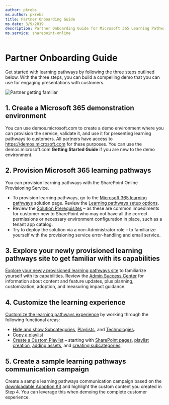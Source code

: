 ```yaml
---
author: pkrebs
ms.author: pkrebs
title: Partner Onboarding Guide
ms.date: 3/9/2019
description: Partner Onboarding Guide for Microsoft 365 Learning Pathways
ms.service: sharepoint-online
---
```


# Partner Onboarding Guide
Get started with learning pathways by following the three steps outlined below. With the three steps, you can build a compelling demo that you can use for engaging presentations with customers. 

![Partner getting familiar](media/cg-partner-getfam.png)

## 1. Create a Microsoft 365 demonstration environment
You can use demos.microsoft.com to create a demo environment where you can provision the service, validate it, and use it for presenting learning pathways to customers. All partners have access to https://demos.microsoft.com for these purposes. You can use the demos.microsoft.com **Getting Started Guide** if you are new to the demo environment.

## 2. Provision Microsoft 365 learning pathways
You can provision learning pathways with the SharePoint Online Provisioning Service.
- To provision learning pathways, go to the [Microsoft 365 learning pathways](https://provisioning.sharepointpnp.com/details/3df8bd55-b872-4c9d-88e3-6b2f05344239) solution page. Review the [Learning pathways setup options](https://docs.microsoft.com/office365/customlearning/custom_setupoptions). 
- Review the [Solution Prerequisites](https://docs.microsoft.com/office365/customlearning/custom_provision) – as these are common impediments for customer new to SharePoint who may not have all the correct permissions or necessary environment configuration in place, such as a tenant app catalog.
- Try to deploy the solution via a non-Administrator role – to familiarize yourself with the provisioning service error-handling and email service.

## 3. Explore your newly provisioned learning pathways site to get familiar with its capabilities
[Explore your newly provisioned learning pathways site](https://docs.microsoft.com/office365/customlearning/custom_exploresite) to familiarize yourself with its capabilities. Review the [Admin Success Center](https://docs.microsoft.com/office365/customlearning/custom_successcenter) for information about content and feature updates, plus planning, customization, adoption, and measuring impact guidance.

## 4. Customize the learning experience
[Customize the learning pathways experience](https://docs.microsoft.com/office365/customlearning/custom_overview) by working through the following functional areas:
- [Hide and show Subcategories](https://docs.microsoft.com/office365/customlearning/custom_hideshowsub), [Playlists](https://docs.microsoft.com/office365/customlearning/custom_hideshowplaylists), and [Technologies](https://docs.microsoft.com/office365/customlearning/custom_hideshowtech).
- [Copy a playlist](https://docs.microsoft.com/office365/customlearning/custom_copyplaylist)
- [Create a Custom Playlist](https://docs.microsoft.com/office365/customlearning/custom_createnewplaylist) – starting with [SharePoint pages](https://docs.microsoft.com/office365/customlearning/custom_createnewpage), [playlist creation](https://docs.microsoft.com/office365/customlearning/custom_createnewplaylist), [adding assets](https://docs.microsoft.com/office365/customlearning/custom_addassets), and [creating subcategories](https://docs.microsoft.com/office365/customlearning/custom_createnewcat).

## 5. Create a sample learning pathways communication campaign
Create a sample learning pathways communication campaign based on the [downloadable Adoption Kit](https://teamworktools.azurewebsites.net/m365lp/m365lpadoptionkit.zip) and highlight the custom content you created in Step 4. You can leverage this when demoing the complete customer experience. 


